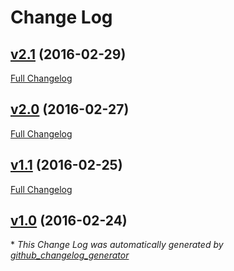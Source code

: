 # Change Log

## [v2.1](https://github.com/UpInTheAir/Exynos-7420-6.0.1/tree/v2.1) (2016-02-29)
[Full Changelog](https://github.com/UpInTheAir/Exynos-7420-6.0.1/compare/v2.0...v2.1)

## [v2.0](https://github.com/UpInTheAir/Exynos-7420-6.0.1/tree/v2.0) (2016-02-27)
[Full Changelog](https://github.com/UpInTheAir/Exynos-7420-6.0.1/compare/v1.1...v2.0)

## [v1.1](https://github.com/UpInTheAir/Exynos-7420-6.0.1/tree/v1.1) (2016-02-25)
[Full Changelog](https://github.com/UpInTheAir/Exynos-7420-6.0.1/compare/v1.0...v1.1)

## [v1.0](https://github.com/UpInTheAir/Exynos-7420-6.0.1/tree/v1.0) (2016-02-24)


\* *This Change Log was automatically generated by [github_changelog_generator](https://github.com/skywinder/Github-Changelog-Generator)*
